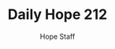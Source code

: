 ---
image: /assets/img/daily-hope-default-artwork.png
title: Daily Hope 212
number: 212
categories:
  - Daily Hope
author: Hope Staff
notes: Daily Hope 212
embed: >-
  EMBED_GOES_HERE
---